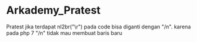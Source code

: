 # Arkademy_Pratest
Pratest
jika terdapat nl2br("\r") pada code bisa diganti dengan "/n". karena pada php 7 "/n" tidak mau membuat baris baru
